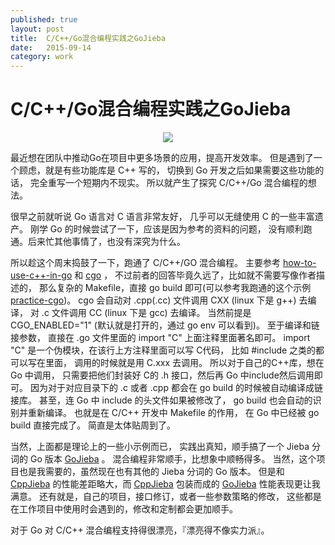 ```yaml
---
published: true
layout: post
title:  C/C++/Go混合编程实践之GoJieba
date:   2015-09-14
category: work
---
```


# C/C++/Go混合编程实践之GoJieba

<center>
<img src="http://images.yanyiwu.com/gojieba.jpg" class="photo"></img>
</center>

最近想在团队中推动Go在项目中更多场景的应用，提高开发效率。
但是遇到了一个顾虑，就是有些功能库是 C++ 写的，
切换到 Go 开发之后如果需要这些功能的话，
完全重写一个短期内不现实。
所以就产生了探究 C/C++/Go 混合编程的想法。

很早之前就听说 Go 语言对 C 语言非常友好，
几乎可以无缝使用 C 的一些丰富遗产。
刚学 Go 的时候尝试了一下，应该是因为参考的资料的问题，
没有顺利跑通。后来忙其他事情了，也没有深究为什么。

所以趁这个周末捣鼓了一下，跑通了 C/C++/GO 混合编程。
主要参考 [how-to-use-c++-in-go] 和 [cgo] ，
不过前者的回答毕竟久远了，比如就不需要写像作者描述的，
那么复杂的 Makefile，直接 go build 即可(可以参考我跑通的这个示例[practice-cgo])。
cgo 会自动对 .cpp(.cc) 文件调用 CXX (linux 下是 g++) 去编译，
对 .c 文件调用 CC (linux 下是 gcc) 去编译。
当然前提是 CGO_ENABLED="1" (默认就是打开的，通过 go env 可以看到)。
至于编译和链接参数，
直接在 .go 文件里面的 import "C" 上面注释里面著名即可。
import "C" 是一个伪模块，在该行上方注释里面可以写 C代码，
比如 #include 之类的都可以写在里面，
调用的时候就是用 C.xxx 去调用。
所以对于自己的C++库，想在 Go 中调用，
只需要把他们封装好 C的 .h 接口，然后再 Go 中include然后调用即可。
因为对于对应目录下的 .c 或者 .cpp 都会在 go build 的时候被自动编译成链接库。
甚至，连 Go 中 include 的头文件如果被修改了， 
go build 也会自动的识别并重新编译。
也就是在 C/C++ 开发中 Makefile 的作用，
在 Go 中已经被 go build 直接完成了。
简直是太体贴周到了。

当然，上面都是理论上的一些小示例而已，
实践出真知，顺手搞了一个 Jieba 分词的 Go 版本 [GoJieba] 。
混合编程非常顺手，比想象中顺畅得多。
当然，这个项目也是我需要的，虽然现在也有其他的 Jieba 分词的 Go 版本。
但是和 [CppJieba] 的性能差距略大，而 [CppJieba] 包装而成的 [GoJieba] 性能表现更让我满意。
还有就是，自己的项目，接口修订，或者一些参数策略的修改，
这些都是在工作项目中使用时会遇到的，修改和定制都会更加顺手。

对于 Go 对 C/C++ 混合编程支持得很漂亮，『漂亮得不像实力派』。

[GoJieba]:https://github.com/yanyiwu/gojieba
[CppJieba]:https://github.com/yanyiwu/cppjieba
[how-to-use-c++-in-go]:http://stackoverflow.com/questions/1713214/how-to-use-c-in-go
[cgo]:http://golang.org/cmd/cgo/
[practice-cgo]:https://github.com/yanyiwu/practice/tree/master/go/cgo/foo
